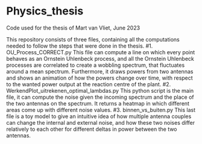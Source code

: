 # Physics_thesis
Code used for the thesis of Mart van Vliet, June 2023

This repository consists of three files, containing all the computations needed to follow the steps that were done in the thesis.
#1. OU_Process_CORRECT.py
This file can compute a line on which every point behaves as an Ornstein Uhlenbeck process, and all the Ornstein Uhlenbeck processes are correlated to create a wobbling spectrum, that fluctuates around a mean spectrum. Furthermore, it draws powers from two antennas and shows an animation of how the powers change over time, with respect to the wanted power output at the reaction centre of the plant. 
#2. WerkendPlot_uitrekenen_optimal_lambdas.py
This python script is the main file, it can compute the noise given the incoming spectrum and the place of the two antennas on the spectrum. It returns a heatmap in which different areas come up with different noise values.
#3. binnen_vs_buiten.py
This last file is a toy model to give an intuitive idea of how multiple antenna couples can change the internal and external noise, and how these two noises differ relatively to each other for different deltas in power between the two antennas.
